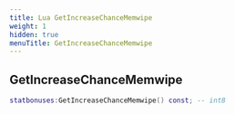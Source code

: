 ```yaml
---
title: Lua GetIncreaseChanceMemwipe
weight: 1
hidden: true
menuTitle: GetIncreaseChanceMemwipe
---
```

## GetIncreaseChanceMemwipe
```lua
statbonuses:GetIncreaseChanceMemwipe() const; -- int8
```